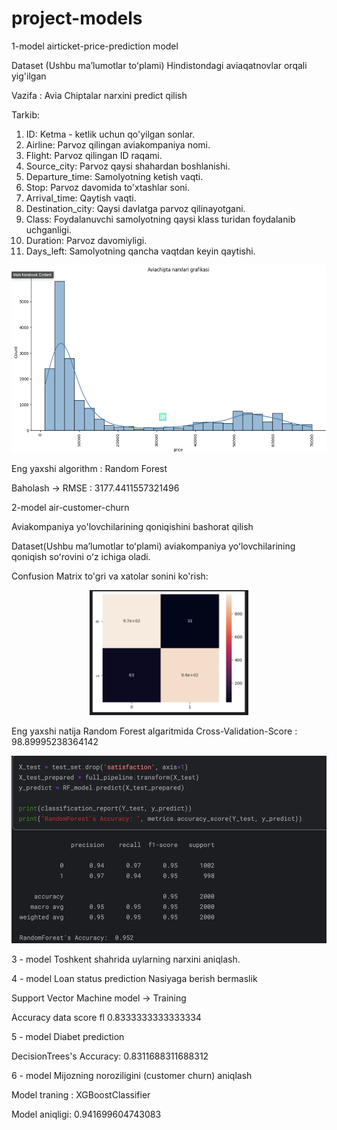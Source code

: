 # project-models

1-model airticket-price-prediction model

Dataset (Ushbu maʼlumotlar toʻplami) Hindistondagi aviaqatnovlar orqali yig'ilgan 

Vazifa : Avia Chiptalar narxini predict qilish

Tarkib:

1. ID: Ketma - ketlik uchun qo'yilgan sonlar.
2. Airline: Parvoz qilingan aviakompaniya nomi.
3. Flight: Parvoz qilingan ID raqami.
4. Source_city: Parvoz qaysi shahardan boshlanishi.
5. Departure_time: Samolyotning ketish vaqti.
6. Stop: Parvoz davomida to'xtashlar soni.
7. Arrival_time: Qaytish vaqti.
8. Destination_city: Qaysi davlatga parvoz qilinayotgani.
9. Class: Foydalanuvchi samolyotning qaysi klass turidan foydalanib uchganligi.
10. Duration: Parvoz davomiyligi.
11. Days_left: Samolyotning qancha vaqtdan keyin qaytishi.

<div align="center">
  <img height="300" src="https://github.com/Philomath2020/project-models/blob/main/pic/ag2.png"  />
</div>

Eng yaxshi algorithm : Random Forest

Baholash -> RMSE : 3177.4411557321496

2-model air-customer-churn

Aviakompaniya yo'lovchilarining qoniqishini bashorat qilish

Dataset(Ushbu maʼlumotlar toʻplami) aviakompaniya yoʻlovchilarining qoniqish soʻrovini oʻz ichiga oladi.

Confusion Matrix to'gri va xatolar sonini ko'rish:

<div align="center">
  <img height="200" src="https://github.com/Philomath2020/project-models/blob/main/pic/ac5.png"  />
</div>

Eng yaxshi natija Random Forest algaritmida Cross-Validation-Score : 98.89995238364142

<div align="center">
  <img height="300" src="https://github.com/Philomath2020/project-models/blob/main/pic/acs6.png"  />
</div>

3 - model Toshkent shahrida uylarning narxini aniqlash.

4 - model Loan status prediction Nasiyaga berish bermaslik

Support Vector Machine model -> Training

Accuracy data score fl 0.8333333333333334

5 - model Diabet prediction

DecisionTrees's Accuracy:  0.8311688311688312

6 - model Mijozning noroziligini (customer churn) aniqlash

Model traning : XGBoostClassifier

Model aniqligi: 0.941699604743083

